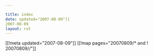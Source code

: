 ```yaml
---

title: index
date: updated="2007-08-09"]]
2007-08-09
layout: rut
---
```


[[!meta updated="2007-08-09"]]
[[!map pages="20070809/* and ! 20070809/*/*"]]
